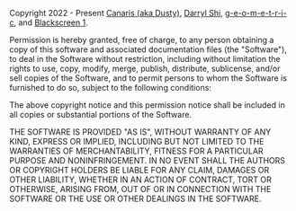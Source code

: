 Copyright 2022 - Present [Canaris (aka Dusty)](https://github.com/DET171), [Darryl Shi](https://github.com/Darryl-Shi), [g-e-o-m-e-t-r-i-c](https://github.com/g-e-o-m-e-t-r-i-c), and [Blackscreen 1](https://github.com/blackscreen1-dl).

Permission is hereby granted, free of charge, to any person obtaining a copy of this software and associated documentation files (the "Software"), to deal in the Software without restriction, including without limitation the rights to use, copy, modify, merge, publish, distribute, sublicense, and/or sell copies of the Software, and to permit persons to whom the Software is furnished to do so, subject to the following conditions:

The above copyright notice and this permission notice shall be included in all copies or substantial portions of the Software.

THE SOFTWARE IS PROVIDED "AS IS", WITHOUT WARRANTY OF ANY KIND, EXPRESS OR IMPLIED, INCLUDING BUT NOT LIMITED TO THE WARRANTIES OF MERCHANTABILITY, FITNESS FOR A PARTICULAR PURPOSE AND NONINFRINGEMENT. IN NO EVENT SHALL THE AUTHORS OR COPYRIGHT HOLDERS BE LIABLE FOR ANY CLAIM, DAMAGES OR OTHER LIABILITY, WHETHER IN AN ACTION OF CONTRACT, TORT OR OTHERWISE, ARISING FROM, OUT OF OR IN CONNECTION WITH THE SOFTWARE OR THE USE OR OTHER DEALINGS IN THE SOFTWARE.